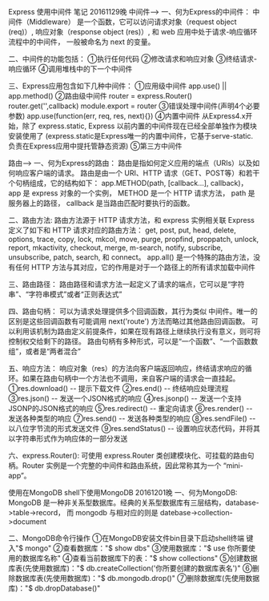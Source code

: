 Express 使用中间件 笔记 20161129晚
中间件-->
一、何为Express的中间件：
    中间件（Middleware） 是一个函数，它可以访问请求对象（request object (req)）,
     响应对象（response object (res)）, 和 web 应用中处于请求-响应循环流程中的中间件，
     一般被命名为 next 的变量。

二、中间件的功能包括：
    ①执行任何代码
    ②修改请求和响应对象
    ③终结请求-响应循环
    ④调用堆栈中的下一个中间件

三、Express应用包含如下几种中间件：
    ①应用级中间件
        app.use() || app.method()
    ②路由级中间件
        router = express.Router()
        router.get('',callback)
        module.export = router
    ③错误处理中间件(声明4个必要参数)
        app.use(function(err, req, res, next){})
    ④内置中间件
        从Express4.x开始，除了 express.static, Express 以前内置的中间件现在已经全部单独作为模块安装使用了
        (express.static是Express唯一的内置中间件，它基于serve-static.
        负责在Express应用中提托管静态资源)
    ⑤第三方中间件

路由-->
一、何为Express的路由：
    路由是指如何定义应用的端点（URIs）以及如何响应客户端的请求。
    路由是由一个 URI、HTTP 请求（GET、POST等）和若干个句柄组成，它的结构如下： app.METHOD(path, [callback...], callback)，
     app 是 express 对象的一个实例， METHOD 是一个 HTTP 请求方法， path 是服务器上的路径， callback 是当路由匹配时要执行的函数。

二、路由方法:
    路由方法源于 HTTP 请求方法，和 express 实例相关联
    Express 定义了如下和 HTTP 请求对应的路由方法： get, post, put, head, delete, options, trace, copy, lock, mkcol, move, purge,
     propfind, proppatch, unlock, report, mkactivity, checkout, merge, m-search, notify, subscribe, unsubscribe, patch, search, 和 connect。
     app.all() 是一个特殊的路由方法，没有任何 HTTP 方法与其对应，它的作用是对于一个路径上的所有请求加载中间件

三、路由路径：
    路由路径和请求方法一起定义了请求的端点，它可以是“字符串”、“字符串模式”或者“正则表达式”

四、路由句柄：
    可以为请求处理提供多个回调函数，其行为类似 中间件。唯一的区别是这些回调函数有可能调用 next('route') 方法而略过其他路由回调函数。
    可以利用该机制为路由定义前提条件，如果在现有路径上继续执行没有意义，则可将控制权交给剩下的路径。
    路由句柄有多种形式，可以是“一个函数”、“一个函数数组”，或者是“两者混合”

五、响应方法：
    响应对象（res）的方法向客户端返回响应，终结请求响应的循环。如果在路由句柄中一个方法也不调用，来自客户端的请求会一直挂起。
    ①res.download() -- 提示下载文件
    ②res.end() -- 终结响应处理流程
    ③res.json() -- 发送一个JSON格式的响应
    ④res.jsonp() -- 发送一个支持JSONP的JSON格式的响应
    ⑤res.redirect() -- 重定向请求
    ⑥res.render() -- 发送各种类型的响应
    ⑦res.send() -- 发送各种类型的响应
    ⑧res.sendFile() -- 以八位字节流的形式发送文件
    ⑨res.sendStatus() -- 设置响应状态代码，并将其以字符串形式作为响应体的一部分发送

六、express.Router():
    可使用 express.Router 类创建模块化、可挂载的路由句柄。Router 实例是一个完整的中间件和路由系统，因此常称其为一个 “mini-app”。 



使用在MongoDB shell下使用MongoDB 20161201晚
一、何为MongoDB:
    MongoDB 是一种非关系型数据库。经典的关系型数据库有三层结构，database->table->record，
    而 mongodb 与相对应的则是 datebase->collection->document

二、MongoDB命令行操作
    ①在MongoDB安装文件bin目录下启动shell终端 键入"$ mongo"
    ②查看数据库："$ show dbs"
    ③使用数据库："$ use 你所要使用的数据库名称"
    ④查看当前数据库下的表："$ show collections"
    ⑤创建数据库表(先使用数据库)："$ db.createCollection('你所要创建的数据库表名')"
    ⑥删除数据库表(先使用数据库)："$ db.mongodb.drop()"
    ⑦删除数据库(先使用数据库)："$ db.dropDatabase()"